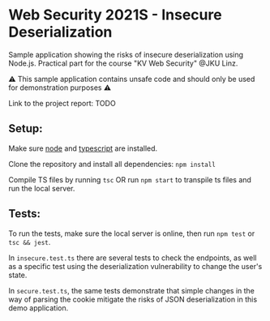 # Web Security 2021S - Insecure Deserialization
Sample application showing the risks of insecure deserialization using Node.js. Practical part for the course "KV Web Security" @JKU Linz.

⚠ This sample application contains unsafe code and should only be used for demonstration purposes ⚠

Link to the project report: TODO
## Setup:
Make sure [node](https://nodejs.org/en/download/) and [typescript](https://www.typescriptlang.org/download) are installed.

Clone the repository and install all dependencies:
`npm install`

Compile TS files by running `tsc` OR run `npm start` to transpile ts files and run the local server.

## Tests:
To run the tests, make sure the local server is online, then run `npm test` or `tsc && jest`.

In `insecure.test.ts` there are several tests to check the endpoints, as well as a specific test using the deserialization vulnerability to change the user's state.

In `secure.test.ts`, the same tests demonstrate that simple changes in the way of parsing the cookie mitigate the risks of JSON deserialization in this demo application.
